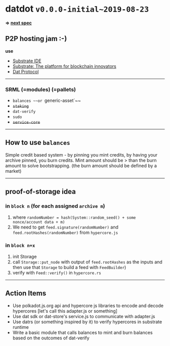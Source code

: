 # datdot `v0.0.0-initial~2019-08-23`

**=> [next spec](../v0.0.1-grantPreparation~2019.09.10/)**

## P2P hosting jam :-)
**use**
* [Substrate IDE](https://polkadot.js.org/apps/)
* [Substrate: The platform for blockchain innovators](https://github.com/paritytech/substrate)
* [Dat Protocol](https://www.datprotocol.com/)

---

### SRML (=modules) (=pallets)
* `balances ~~or `generic-asset`~~
* ~~`staking`~~
* `dat-verify`
* `sudo`
* ~~`service-core`~~

---

## How to use `balances`
Simple credit based system - by pinning you mint credits, by having your archive pinned, you burn credits. Mint amount should be > than the burn amount to solve bootstrapping. (the burn amount should be defined by a market)

---

## proof-of-storage idea

### in `block n` (for each assigned `archive m`)
1. where `randomNumber = hash(System::random_seed() + some nonce/account data + m)`
2. We need to get `feed.signature(randomNumber)` and `feed.rootHashes(randomNumber)` from `hypercore.js`

### in `block n+x`
1. init Storage
2. call `Storage::put_node` with output of `feed.rootHashes` as the inputs and then use that `Storage` to build a feed with `FeedBuilder`)
3. verify with `Feed::verify()` in `hypercore.rs`

---

## Action Items
* Use polkadot.js.org api and hypercore js libraries to encode and decode hypercores [let's call this adapter.js or something]
* Use dat sdk or dat-store's service.js to communicate with  adapter.js
* Use datrs (or something inspired by it) to verify hypercores in substrate runtime
* Write a basic module that calls balances to mint and burn balances based on the outcomes of dat-verify
